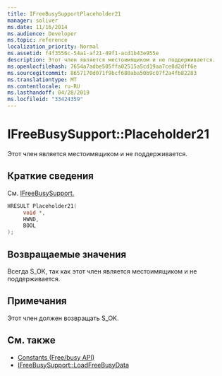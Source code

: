 ```yaml
---
title: IFreeBusySupportPlaceholder21
manager: soliver
ms.date: 11/16/2014
ms.audience: Developer
ms.topic: reference
localization_priority: Normal
ms.assetid: f4f3556c-54a1-af21-49f1-acd1b43e955e
description: Этот член является местоимящиком и не поддерживается.
ms.openlocfilehash: 7654a7adbe505ffa02515a5cd19aa7ce8d2dff6e
ms.sourcegitcommit: 8657170d071f9bcf680aba50b9c07f2a4fb82283
ms.translationtype: MT
ms.contentlocale: ru-RU
ms.lasthandoff: 04/28/2019
ms.locfileid: "33424359"
---
```

# <a name="ifreebusysupportplaceholder21"></a>IFreeBusySupport::Placeholder21

Этот член является местоимящиком и не поддерживается.
  
## <a name="quick-info"></a>Краткие сведения

См. [IFreeBusySupport.](ifreebusysupport.md)
  
```cpp
HRESULT Placeholder21( 
     void *,  
     HWND,  
     BOOL  
);
```

## <a name="return-values"></a>Возвращаемые значения

Всегда S_OK, так как этот член является местоимящиком и не поддерживается.
  
## <a name="remarks"></a>Примечания

Этот член должен возвращать S_OK.
  
## <a name="see-also"></a>См. также

- [Constants (Free/busy API)](constants-free-busy-api.md) 
- [IFreeBusySupport::LoadFreeBusyData](ifreebusysupport-loadfreebusydata.md)

